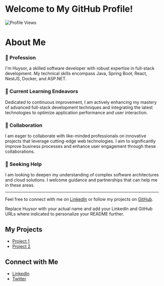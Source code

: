 # Welcome to My GitHub Profile!

![Profile Views](https://komarev.com/ghpvc/?username=khuysor)

# About Me

### 🔭 Profession
I'm Huysor, a skilled software developer with robust expertise in full-stack development. My technical skills encompass Java, Spring Boot, React, NestJS, Docker, and ASP.NET.

### 🌱 Current Learning Endeavors
Dedicated to continuous improvement, I am actively enhancing my mastery of advanced full-stack development techniques and integrating the latest technologies to optimize application performance and user interaction.

### 👯 Collaboration
I am eager to collaborate with like-minded professionals on innovative projects that leverage cutting-edge web technologies. I aim to significantly improve business processes and enhance user engagement through these collaborations.

### 🤔 Seeking Help
I am looking to deepen my understanding of complex software architectures and cloud solutions. I welcome guidance and partnerships that can help me in these areas.

---

Feel free to connect with me on [LinkedIn](#) or follow my projects on [GitHub](#).

Replace Huysor with your actual name and add your LinkedIn and GitHub URLs where indicated to personalize your README further.

## My Projects
- [Project 1](https://github.com/khuysor/project1)
- [Project 2](https://github.com/khuysor/project2)

## Connect with Me
- [LinkedIn]([https://www.linkedin.com/in/your-profile](https://www.linkedin.com/in/huysor-kheang-203118284?utm_source=share&utm_campaign=share_via&utm_content=profile&utm_medium=android_app))
- [Twitter](https://twitter.com/your-profile)
